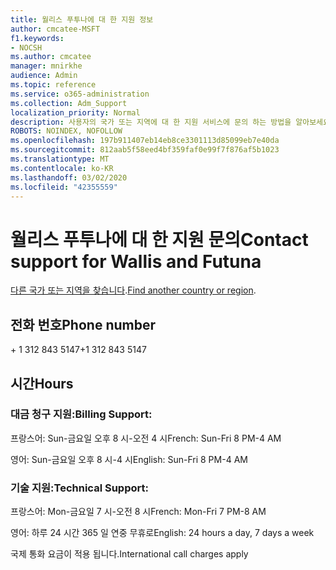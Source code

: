 ```yaml
---
title: 월리스 푸투나에 대 한 지원 정보
author: cmcatee-MSFT
f1.keywords:
- NOCSH
ms.author: cmcatee
manager: mnirkhe
audience: Admin
ms.topic: reference
ms.service: o365-administration
ms.collection: Adm_Support
localization_priority: Normal
description: 사용자의 국가 또는 지역에 대 한 지원 서비스에 문의 하는 방법을 알아보세요.
ROBOTS: NOINDEX, NOFOLLOW
ms.openlocfilehash: 197b911407eb14eb8ce3301113d85099eb7e40da
ms.sourcegitcommit: 812aab5f58eed4bf359faf0e99f7f876af5b1023
ms.translationtype: MT
ms.contentlocale: ko-KR
ms.lasthandoff: 03/02/2020
ms.locfileid: "42355559"
---
```

# <a name="contact-support-for-wallis-and-futuna"></a><span data-ttu-id="f0fab-103">월리스 푸투나에 대 한 지원 문의</span><span class="sxs-lookup"><span data-stu-id="f0fab-103">Contact support for Wallis and Futuna</span></span>

<span data-ttu-id="f0fab-104">[다른 국가 또는 지역을 찾습니다](../contact-support-for-business-products.md).</span><span class="sxs-lookup"><span data-stu-id="f0fab-104">[Find another country or region](../contact-support-for-business-products.md).</span></span>

## <a name="phone-number"></a><span data-ttu-id="f0fab-105">전화 번호</span><span class="sxs-lookup"><span data-stu-id="f0fab-105">Phone number</span></span>
<span data-ttu-id="f0fab-106">+ 1 312 843 5147</span><span class="sxs-lookup"><span data-stu-id="f0fab-106">+1 312 843 5147</span></span>

## <a name="hours"></a><span data-ttu-id="f0fab-107">시간</span><span class="sxs-lookup"><span data-stu-id="f0fab-107">Hours</span></span>
### <a name="billing-support"></a><span data-ttu-id="f0fab-108">대금 청구 지원:</span><span class="sxs-lookup"><span data-stu-id="f0fab-108">Billing Support:</span></span>

<span data-ttu-id="f0fab-109">프랑스어: Sun-금요일 오후 8 시-오전 4 시</span><span class="sxs-lookup"><span data-stu-id="f0fab-109">French: Sun-Fri 8 PM-4 AM</span></span>

<span data-ttu-id="f0fab-110">영어: Sun-금요일 오후 8 시-4 시</span><span class="sxs-lookup"><span data-stu-id="f0fab-110">English: Sun-Fri 8 PM-4 AM</span></span>

### <a name="technical-support"></a><span data-ttu-id="f0fab-111">기술 지원:</span><span class="sxs-lookup"><span data-stu-id="f0fab-111">Technical Support:</span></span>

<span data-ttu-id="f0fab-112">프랑스어: Mon-금요일 7 시-오전 8 시</span><span class="sxs-lookup"><span data-stu-id="f0fab-112">French: Mon-Fri 7 PM-8 AM</span></span>

<span data-ttu-id="f0fab-113">영어: 하루 24 시간 365 일 연중 무휴로</span><span class="sxs-lookup"><span data-stu-id="f0fab-113">English: 24 hours a day, 7 days a week</span></span>

<span data-ttu-id="f0fab-114">국제 통화 요금이 적용 됩니다.</span><span class="sxs-lookup"><span data-stu-id="f0fab-114">International call charges apply</span></span>
